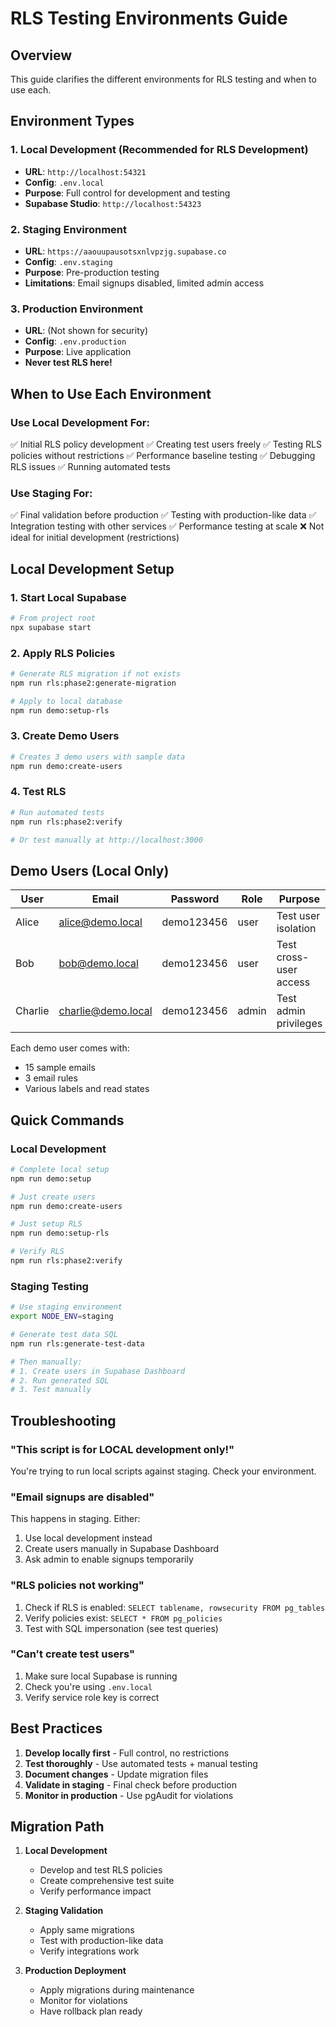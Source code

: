 # RLS Testing Environments Guide

## Overview

This guide clarifies the different environments for RLS testing and when to use each.

## Environment Types

### 1. Local Development (Recommended for RLS Development)
- **URL**: `http://localhost:54321`
- **Config**: `.env.local`
- **Purpose**: Full control for development and testing
- **Supabase Studio**: `http://localhost:54323`

### 2. Staging Environment
- **URL**: `https://aaouupausotsxnlvpzjg.supabase.co`
- **Config**: `.env.staging`
- **Purpose**: Pre-production testing
- **Limitations**: Email signups disabled, limited admin access

### 3. Production Environment
- **URL**: (Not shown for security)
- **Config**: `.env.production`
- **Purpose**: Live application
- **Never test RLS here!**

## When to Use Each Environment

### Use Local Development For:
✅ Initial RLS policy development
✅ Creating test users freely
✅ Testing RLS policies without restrictions
✅ Performance baseline testing
✅ Debugging RLS issues
✅ Running automated tests

### Use Staging For:
✅ Final validation before production
✅ Testing with production-like data
✅ Integration testing with other services
✅ Performance testing at scale
❌ Not ideal for initial development (restrictions)

## Local Development Setup

### 1. Start Local Supabase
```bash
# From project root
npx supabase start
```

### 2. Apply RLS Policies
```bash
# Generate RLS migration if not exists
npm run rls:phase2:generate-migration

# Apply to local database
npm run demo:setup-rls
```

### 3. Create Demo Users
```bash
# Creates 3 demo users with sample data
npm run demo:create-users
```

### 4. Test RLS
```bash
# Run automated tests
npm run rls:phase2:verify

# Or test manually at http://localhost:3000
```

## Demo Users (Local Only)

| User | Email | Password | Role | Purpose |
|------|-------|----------|------|---------|
| Alice | alice@demo.local | demo123456 | user | Test user isolation |
| Bob | bob@demo.local | demo123456 | user | Test cross-user access |
| Charlie | charlie@demo.local | demo123456 | admin | Test admin privileges |

Each demo user comes with:
- 15 sample emails
- 3 email rules
- Various labels and read states

## Quick Commands

### Local Development
```bash
# Complete local setup
npm run demo:setup

# Just create users
npm run demo:create-users

# Just setup RLS
npm run demo:setup-rls

# Verify RLS
npm run rls:phase2:verify
```

### Staging Testing
```bash
# Use staging environment
export NODE_ENV=staging

# Generate test data SQL
npm run rls:generate-test-data

# Then manually:
# 1. Create users in Supabase Dashboard
# 2. Run generated SQL
# 3. Test manually
```

## Troubleshooting

### "This script is for LOCAL development only!"
You're trying to run local scripts against staging. Check your environment.

### "Email signups are disabled"
This happens in staging. Either:
1. Use local development instead
2. Create users manually in Supabase Dashboard
3. Ask admin to enable signups temporarily

### "RLS policies not working"
1. Check if RLS is enabled: `SELECT tablename, rowsecurity FROM pg_tables`
2. Verify policies exist: `SELECT * FROM pg_policies`
3. Test with SQL impersonation (see test queries)

### "Can't create test users"
1. Make sure local Supabase is running
2. Check you're using `.env.local`
3. Verify service role key is correct

## Best Practices

1. **Develop locally first** - Full control, no restrictions
2. **Test thoroughly** - Use automated tests + manual testing
3. **Document changes** - Update migration files
4. **Validate in staging** - Final check before production
5. **Monitor in production** - Use pgAudit for violations

## Migration Path

1. **Local Development**
   - Develop and test RLS policies
   - Create comprehensive test suite
   - Verify performance impact

2. **Staging Validation**
   - Apply same migrations
   - Test with production-like data
   - Verify integrations work

3. **Production Deployment**
   - Apply migrations during maintenance
   - Monitor for violations
   - Have rollback plan ready